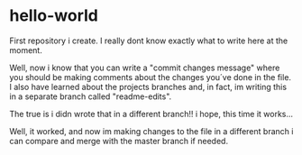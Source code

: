 hello-world
===========

First repository i create. I really dont know exactly what to write here at the moment. 

Well, now i know that you can write a "commit changes message" where you should be making comments about the changes you´ve done in the file.
I also have learned about the projects branches and, in fact, im writing this in a separate branch called "readme-edits".

The true is i didn wrote that in a different branch!! i hope, this time it works...

Well, it worked, and now im making changes to the file in a different branch i can compare and merge with the master branch if needed.
